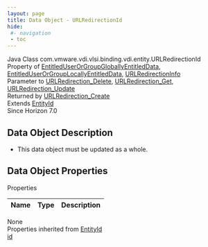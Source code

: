```yaml
---
layout: page
title: Data Object - URLRedirectionId
hide:
 #- navigation
 - toc
---
```


  
  
  



Java Class
    com.vmware.vdi.vlsi.binding.vdi.entity.URLRedirectionId  
Property of
     [EntitledUserOrGroupGloballyEntitledData](vdi.users.EntitledUserOrGroup.GloballyEntitledData.md#field_detail), [EntitledUserOrGroupLocallyEntitledData](vdi.users.EntitledUserOrGroup.LocallyEntitledData.md#field_detail), [URLRedirectionInfo](vdi.infrastructure.URLRedirection.URLRedirectionInfo.md#field_detail)  
Parameter to
     [URLRedirection_Delete](vdi.infrastructure.URLRedirection.md#delete), [URLRedirection_Get](vdi.infrastructure.URLRedirection.md#get), [URLRedirection_Update](vdi.infrastructure.URLRedirection.md#update)  
Returned by
     [URLRedirection_Create](vdi.infrastructure.URLRedirection.md#create)  
Extends
     [EntityId](vdi.EntityId.md)  
Since 
    Horizon 7.0

## Data Object Description 

  * This data object must be updated as a whole.



## Data Object Properties

Properties

Name |  Type |  Description   
---|---|---  
None  
Properties inherited from [EntityId](vdi.EntityId.md)  
[id](vdi.EntityId.md#id)  
  
  

  
  

